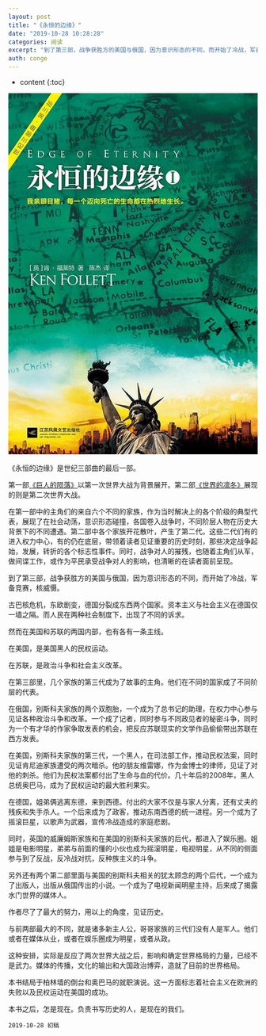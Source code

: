 ```yaml
---
layout: post
title: "《永恒的边缘》"
date: "2019-10-28 10:28:28"
categories: 阅读
excerpt: "到了第三部，战争获胜方的美国与俄国，因为意识形态的不同，而开始了冷战，军备竞赛，核威慑..."
auth: conge
---
```

* content
{:toc}

![ ](/assets/images/阅读/118382-7044398027d298d9.png)

《永恒的边缘》是世纪三部曲的最后一部。

第一部[《巨人的陨落》](https://www.jianshu.com/p/8e1c71b78f2f)以第一次世界大战为背景展开。第二部[《世界的凛冬》](https://www.jianshu.com/p/d016ab33e2f1)展现的则是第二次世界大战。

在第一部中的主角们的来自六个不同的家族，作为当时解决上的各个阶级的典型代表，展现了在社会动荡，意识形态碰撞，各国卷入战争时，不同阶层人物在历史大背景下的不同遭遇。第二部中各个家族开花散叶，产生了第二代。这些二代们有的进入权力中心，有的仍在底层，带领着读者见证重要的历史时刻，那些决定战争起始，发展，转折的各个标志性事件。同时，战争对人的摧残，也随着主角们从军，做间谍工作，或作为平民承受战争对人的影响，也清晰的在读者面前呈现。

到了第三部，战争获胜方的美国与俄国，因为意识形态的不同，而开始了冷战，军备竞赛，核威慑。

古巴核危机，东欧剧变，德国分裂成东西两个国家。资本主义与社会主义在德国仅一墙之隔。而人民在两种社会制度下，出现了不同的诉求。

然而在美国和苏联的两国内部，也有各有一条主线。

在美国，是美国黑人的民权运动。

在苏联，是政治斗争和社会主义改革。

在第三部里，几个家族的第三代成为了故事的主角。他们在不同的国家成了不同阶层的代表。

在俄国，别斯科夫家族的两个双胞胎，一个成为了总书记的助理，在权力中心参与见证各种政治斗争和改革。一个成了记者，同时参与不同政见者的秘密斗争，同时为一个有才华的作家争取发表的机会，把反应苏联现实的文学作品偷偷带出苏联在西方发表。

在美国，别斯科夫家族的第三代，一个黑人，在司法部工作，推动民权法案，同时见证肯尼迪家族遭受的两次暗杀。他的朋友维雷娜，作为金博士的律师，见证了对他的刺杀。他们为民权法案都付出了生命与血的代价。几十年后的2008年，黑人总统奥巴马，成为了民权运动的最大胜利果实。

在德国，姐弟俩逃离东德，来到西德。付出的大家不仅是与家人分离，还有丈夫的残疾和失手杀人。一个后来成为了政客，推动东南西德的统一进程。另一个成为了摇滚巨星，以歌声为武器，宣传冷战造成的家庭悲剧。

同时，英国的威廉姆斯家族和在美国的别斯科夫家族的后代，都进入了娱乐圈。姐姐是电影明星，弟弟与前面的懂的小伙也成为摇滚明星，电视明星，从不同的侧面参与到了反战，反冷战对抗，反种族主义的斗争。

另外还有两个第二部里面与美国的别斯科夫相关的犹太顾念的两个后代，一个成为了出版人，出版从俄国传出的小说。一个成为了电视新闻明星主持，后来成了揭露水门世界的媒体人。

作者尽了了最大的努力，用以上的角度，见证历史。

与前两部最大的不同，就是诸多新主人公，哥哥家族的三代们没有人是军人。他们或者在媒体从业，或者在娱乐圈成为明星，或者从政。

这种安排，实际是反应了两次世界大战之后，影响和确定世界格局的力量，已经不是武力。媒体的传播，文化的输出和大国政治博弈，造就了目前的世界格局。

本书结局于柏林墙的倒台和奥巴马的就职演说。这一方面标志着社会主义在欧洲的失败以及民权运动在美国的成功。

本书之后，怎是现在。负责书写历史的人，是现在的我们。

```
2019-10-28 初稿
```
